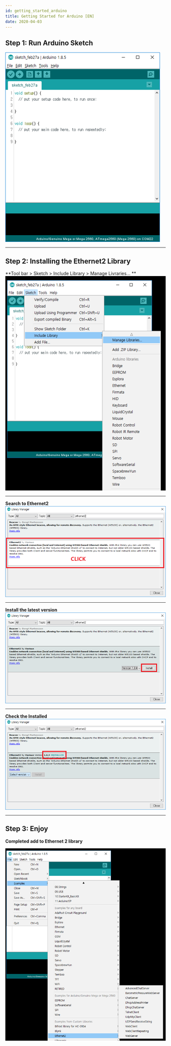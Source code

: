 ```yaml
---
id: getting_started_arduino
title: Getting Started for Arduino [EN]
date: 2020-04-03
---
```


## Step 1: Run Arduino Sketch

![Run Arduino Sketch](/img/osh/w5500_ethernet_shield/add_ethernet2_library_0.png)

-----

## Step 2: Installing the Ethernet2 Library

\*\*Tool bar \> Sketch \> Include Library \> Manage Livraries... \*\*  
![Tool bar \> Sketch \> Include Library \> Manage Livraries...](/img/osh/w5500_ethernet_shield/add_ethernet2_library_1.png)  

-----

**Search to Ethernet2**  
![Search to Ethernet2](/img/osh/w5500_ethernet_shield/add_ethernet2_library_2.png)  

-----

**Install the latest version**  
![Install the latest version](/img/osh/w5500_ethernet_shield/add_ethernet2_library_3.png)  

-----

**Check the Installed**  
![Check the Installed](/img/osh/w5500_ethernet_shield/add_ethernet2_library_4.png)

-----

## Step 3: Enjoy

**Completed add to Ethernet 2 library**

![Completed add to Ethernet 2 library](/img/osh/w5500_ethernet_shield/add_ethernet2_library_5.png)